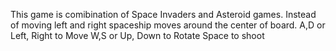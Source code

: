 This game is comibination of Space Invaders and Asteroid games.
Instead of moving left and right spaceship moves around the center of board.
A,D or Left, Right to Move
W,S or Up, Down to Rotate
Space to shoot
